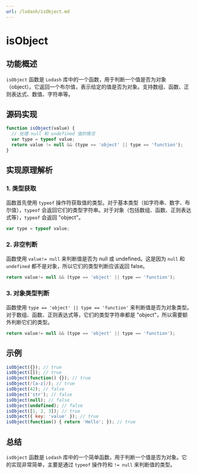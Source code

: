 ```yaml
---
url: /lodash/isObject.md
---
```

# isObject

## 功能概述

`isObject` 函数是 `Lodash` 库中的一个函数，用于判断一个值是否为对象（object）。它返回一个布尔值，表示给定的值是否为对象。支持数组、函数、正则表达式、数值、字符串等。

## 源码实现

```js
function isObject(value) {
  // 处理 null 和 undefined 值的情况
  var type = typeof value;
  return value != null && (type == 'object' || type == 'function');
}


```

## 实现原理解析

### 1. 类型获取

函数首先使用 `typeof` 操作符获取值的类型。对于基本类型（如字符串、数字、布尔值），`typeof` 会返回它们的类型字符串。对于对象（包括数组、函数、正则表达式等），`typeof` 会返回 "object"。

```js
var type = typeof value;
```

### 2. 非空判断

函数使用 `value!= null` 来判断值是否为 null 或 undefined。这是因为 `null` 和 `undefined` 都不是对象，所以它们的类型判断应该返回 false。

```js
return value!= null && (type == 'object' || type == 'function');
```

### 3. 对象类型判断

函数使用 `type == 'object' || type == 'function'` 来判断值是否为对象类型。对于数组、函数、正则表达式等，它们的类型字符串都是 "object"，所以需要额外判断它们的类型。

```js
return value!= null && (type == 'object' || type == 'function');
```

## 示例

```js
isObject({}); // true
isObject([]); // true
isObject(function() {}); // true
isObject(/[a-z]/); // true
isObject(42); // false
isObject('str'); // false
isObject(null); // false
isObject(undefined); // false
isObject([1, 2, 3]); // true
isObject({ key: 'value' }); // true
isObject(function() { return 'Hello'; }); // true
```

## 总结

`isObject` 函数是 `Lodash` 库中的一个简单函数，用于判断一个值是否为对象。它的实现非常简单，主要是通过 `typeof` 操作符和 `!= null` 来判断值的类型。
